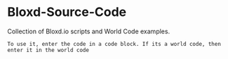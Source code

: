 # Bloxd-Source-Code
Collection of Bloxd.io scripts and World Code examples.

`To use it, enter the code in a code block. If its a world code, then enter it in the world code`
